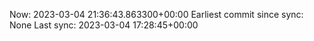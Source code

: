 Now: 2023-03-04 21:36:43.863300+00:00 Earliest commit since sync: None Last sync: 2023-03-04 17:28:45+00:00
